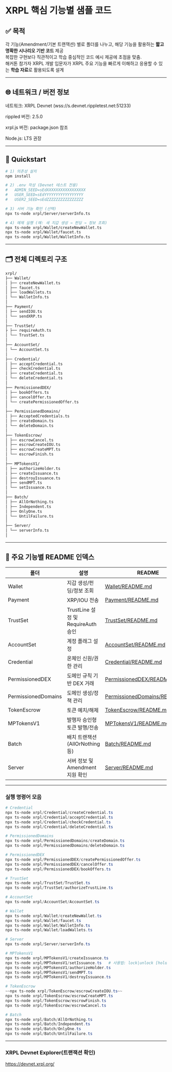 # XRPL 핵심 기능별 샘플 코드

## ✅ 목적
각 기능(Amendment/기본 트랜잭션) 별로 폴더를 나누고, 해당 기능을 활용하는 **짧고 명확한 시나리오 기반 코드** 제공  
복잡한 구현보다 직관적이고 학습 중심적인 코드 예시 제공에 초점을 맞춤.  
해커톤 참가자 XRPL 개발 입문자가 XRPL 주요 기능을 빠르게 이해하고 응용할 수 있는 **학습 자료**로 활용되도록 설계  

---
## 🌐 네트워크 / 버전 정보
네트워크: XRPL Devnet (wss://s.devnet.rippletest.net:51233)

rippled 버전: 2.5.0

xrpl.js 버전: package.json 참조

Node.js: LTS 권장

---
## 🚀 Quickstart

```bash
# 1) 의존성 설치
npm install

# 2) .env 작성 (Devnet 테스트 전용)
#   ADMIN_SEED=sEdXXXXXXXXXXXXXXXXX
#   USER_SEED=sEdYYYYYYYYYYYYYYYYY
#   USER2_SEED=sEdZZZZZZZZZZZZZZZZ

# 3) 서버 기능 확인 (선택)
npx ts-node xrpl/Server/serverInfo.ts

# 4) 예제 실행 (예: 새 지갑 생성 → 펀딩 → 정보 조회)
npx ts-node xrpl/Wallet/createNewWallet.ts
npx ts-node xrpl/Wallet/faucet.ts
npx ts-node xrpl/Wallet/WalletInfo.ts
```
---
## 🗂️ 전체 디렉토리 구조

```bash
xrpl/
├── Wallet/
│ ├── createNewWallet.ts
│ ├── faucet.ts
│ ├── loadWallets.ts
│ └── WalletInfo.ts
│
├── Payment/
│ ├── sendIOU.ts
│ └── sendXRP.ts
│
├── TrustSet/
├ ├── requireAuth.ts
│ └── TrustSet.ts
│
├── AccountSet/
│ └── AccountSet.ts
│
├── Credential/
│ ├── acceptCredential.ts
│ ├── checkCredential.ts
│ ├── createCredential.ts
│ └── deleteCredential.ts
│
├── PermissionedDEX/
│ ├── bookOffers.ts
│ ├── cancelOffer.ts
│ └── createPermissionedOffer.ts
│
├── PermissionedDomains/
│ ├── AcceptedCredentials.ts
│ ├── createDomain.ts
│ └── deleteDomain.ts
│
├── TokenEscrow/
│ ├── escrowCancel.ts
│ ├── escrowCreateIOU.ts
│ ├── escrowCreateMPT.ts
│ └── escrowFinish.ts
│
├── MPTokensV1/
│ ├── authorizeHolder.ts
│ ├── createIssuance.ts
│ ├── destroyIssuance.ts
│ ├── sendMPT.ts
│ └── setIssuance.ts
│
├── Batch/
│ ├── AllOrNothing.ts
│ ├── Independent.ts
│ ├── OnlyOne.ts
│ └── UntilFailure.ts
│
├── Server/
│ └── serverInfo.ts
│
```

---
## 📖 주요 기능별 README 인덱스

| 폴더 | 설명 | README |
|------|------|--------|
| Wallet | 지갑 생성/펀딩/정보 조회 | [Wallet/README.md](xrpl/Wallet/README.md) |
| Payment | XRP/IOU 전송 | [Payment/README.md](xrpl/Payment/README.md) |
| TrustSet | TrustLine 설정 및 RequireAuth 승인 | [TrustSet/README.md](xrpl/TrustSet/README.md) |
| AccountSet | 계정 플래그 설정 | [AccountSet/README.md](xrpl/AccountSet/README.md) |
| Credential | 온체인 신원/권한 관리 | [Credential/README.md](xrpl/Credential/README.md) |
| PermissionedDEX | 도메인 규칙 기반 DEX 거래 | [PermissionedDEX/README.md](xrpl/PermissionedDEX/README.md) |
| PermissionedDomains | 도메인 생성/정책 관리 | [PermissionedDomains/README.md](xrpl/PermissionedDomains/README.md) |
| TokenEscrow | 토큰 예치/해제 | [TokenEscrow/README.md](xrpl/TokenEscrow/README.md) |
| MPTokensV1 | 발행자 승인형 토큰 발행/전송 | [MPTokensV1/README.md](xrpl/MPTokensV1/README.md) |
| Batch | 배치 트랜잭션(AllOrNothing 등) | [Batch/README.md](xrpl/Batch/README.md) |
| Server | 서버 정보 및 Amendment 지원 확인 | [Server/README.md](xrpl/Server/README.md) |

---
### 실행 명령어 모음

```powershell
# Credential
npx ts-node xrpl/Credential/createCredential.ts
npx ts-node xrpl/Credential/acceptCredential.ts
npx ts-node xrpl/Credential/checkCredential.ts
npx ts-node xrpl/Credential/deleteCredential.ts

# PermissionedDomains
npx ts-node xrpl/PermissionedDomains/createDomain.ts
npx ts-node xrpl/PermissionedDomains/deleteDomain.ts

# PermissionedDEX
npx ts-node xrpl/PermissionedDEX/createPermissionedOffer.ts
npx ts-node xrpl/PermissionedDEX/cancelOffer.ts
npx ts-node xrpl/PermissionedDEX/bookOffers.ts

# TrustSet
npx ts-node xrpl/TrustSet/TrustSet.ts
npx ts-node xrpl/TrustSet/authorizeTrustLine.ts

# AccountSet
npx ts-node xrpl/AccountSet/AccountSet.ts

# Wallet
npx ts-node xrpl/Wallet/createNewWallet.ts
npx ts-node xrpl/Wallet/faucet.ts
npx ts-node xrpl/Wallet/WalletInfo.ts
npx ts-node xrpl/Wallet/loadWallets.ts

# Server
npx ts-node xrpl/Server/serverInfo.ts

# MPTokensV1
npx ts-node xrpl/MPTokensV1/createIssuance.ts
npx ts-node xrpl/MPTokensV1/setIssuance.ts   # 사용법: lock|unlock [holderAddress]
npx ts-node xrpl/MPTokensV1/authorizeHolder.ts
npx ts-node xrpl/MPTokensV1/sendMPT.ts
npx ts-node xrpl/MPTokensV1/destroyIssuance.ts

# TokenEscrow
~~npx ts-node xrpl/TokenEscrow/escrowCreateIOU.ts~~
npx ts-node xrpl/TokenEscrow/escrowCreateMPT.ts
npx ts-node xrpl/TokenEscrow/escrowFinish.ts
npx ts-node xrpl/TokenEscrow/escrowCancel.ts

# Batch
npx ts-node xrpl/Batch/AllOrNothing.ts
npx ts-node xrpl/Batch/Independent.ts
npx ts-node xrpl/Batch/OnlyOne.ts
npx ts-node xrpl/Batch/UntilFailure.ts
```
---
### XRPL Devnet Explorer(트랜잭션 확인)

https://devnet.xrpl.org/
